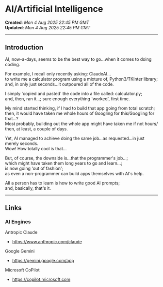 # AI/Artificial Intelligence

**Created**: *Mon 4 Aug 2025 22:45 PM GMT*  
**Updated**: *Mon 4 Aug 2025 22:45 PM GMT*

-----

## Introduction

AI, now-a-days, seems to be the best way to go...when it comes to doing coding.  

For example, I recall only recently asking: ClaudeAI...  
to write me a calculator program using a mixture of, Python3/TKInter library;  
and, in only just seconds...it outpoured all of the code.  

I simply 'copied and pasted' the code into a file called: calculator.py;  
and, then, ran it...; sure enough everything 'worked', first time.  

My mind started thinking, if I had to build that app going from total scratch;  
then, it would have taken me whole hours of Googling for this/Googling for that...?  
Most probably, building out the whole app might have taken me if not hours/  
then, at least, a couple of days.  

Yet, AI managed to achieve doing the same job...as requested...in just merely seconds.   
Wow! How totally cool is that...  

But, of course, the downside is...that the programmer's job...;   
which might have taken them long years to go and learn...;  
is now going 'out of fashion';  
as even a non-programmer can build apps themselves with AI's help.  

All a person has to learn is how to write good AI prompts;  
and, basically, that's it.  

-----

## Links

### AI Engines

Antropic Claude  
- https://www.anthropic.com/claude  

Google Gemini  
- https://gemini.google.com/app  

Microsoft CoPilot  
- https://copilot.microsoft.com  



 
